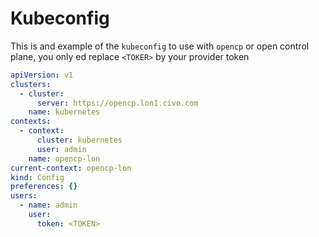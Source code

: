# Kubeconfig

This is and example of the `kubeconfig` to use with `opencp` or open control plane, you only ed replace `<TOKER>` by your provider token

```yaml
apiVersion: v1
clusters:
  - cluster:
      server: https://opencp.lon1.civo.com
    name: kubernetes
contexts:
  - context:
      cluster: kubernetes
      user: admin
    name: opencp-lon
current-context: opencp-lon
kind: Config
preferences: {}
users:
  - name: admin
    user:
      token: <TOKEN>
```

